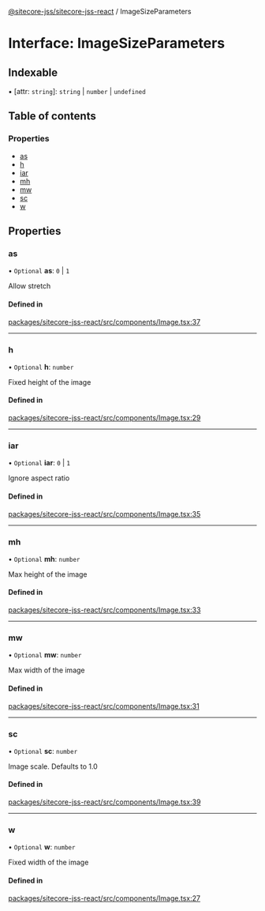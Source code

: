 [@sitecore-jss/sitecore-jss-react](../README.md) / ImageSizeParameters

# Interface: ImageSizeParameters

## Indexable

▪ [attr: `string`]: `string` \| `number` \| `undefined`

## Table of contents

### Properties

- [as](ImageSizeParameters.md#as)
- [h](ImageSizeParameters.md#h)
- [iar](ImageSizeParameters.md#iar)
- [mh](ImageSizeParameters.md#mh)
- [mw](ImageSizeParameters.md#mw)
- [sc](ImageSizeParameters.md#sc)
- [w](ImageSizeParameters.md#w)

## Properties

### as

• `Optional` **as**: ``0`` \| ``1``

Allow stretch

#### Defined in

[packages/sitecore-jss-react/src/components/Image.tsx:37](https://github.com/Sitecore/jss/blob/ebab2559a/packages/sitecore-jss-react/src/components/Image.tsx#L37)

___

### h

• `Optional` **h**: `number`

Fixed height of the image

#### Defined in

[packages/sitecore-jss-react/src/components/Image.tsx:29](https://github.com/Sitecore/jss/blob/ebab2559a/packages/sitecore-jss-react/src/components/Image.tsx#L29)

___

### iar

• `Optional` **iar**: ``0`` \| ``1``

Ignore aspect ratio

#### Defined in

[packages/sitecore-jss-react/src/components/Image.tsx:35](https://github.com/Sitecore/jss/blob/ebab2559a/packages/sitecore-jss-react/src/components/Image.tsx#L35)

___

### mh

• `Optional` **mh**: `number`

Max height of the image

#### Defined in

[packages/sitecore-jss-react/src/components/Image.tsx:33](https://github.com/Sitecore/jss/blob/ebab2559a/packages/sitecore-jss-react/src/components/Image.tsx#L33)

___

### mw

• `Optional` **mw**: `number`

Max width of the image

#### Defined in

[packages/sitecore-jss-react/src/components/Image.tsx:31](https://github.com/Sitecore/jss/blob/ebab2559a/packages/sitecore-jss-react/src/components/Image.tsx#L31)

___

### sc

• `Optional` **sc**: `number`

Image scale. Defaults to 1.0

#### Defined in

[packages/sitecore-jss-react/src/components/Image.tsx:39](https://github.com/Sitecore/jss/blob/ebab2559a/packages/sitecore-jss-react/src/components/Image.tsx#L39)

___

### w

• `Optional` **w**: `number`

Fixed width of the image

#### Defined in

[packages/sitecore-jss-react/src/components/Image.tsx:27](https://github.com/Sitecore/jss/blob/ebab2559a/packages/sitecore-jss-react/src/components/Image.tsx#L27)
